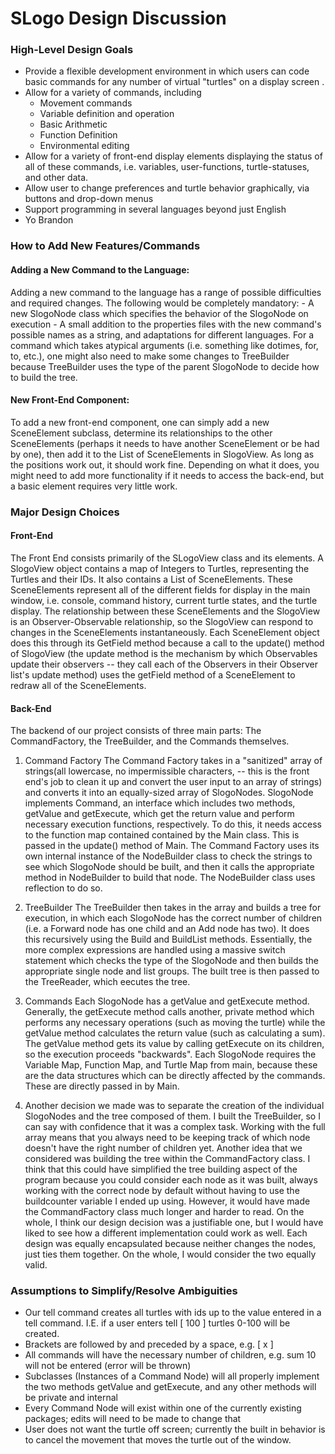 # SLogo Design Discussion

### High-Level Design Goals
- Provide a flexible development environment in which users can code basic commands for any number of virtual "turtles" on a display screen . 
- Allow for a variety of commands, including
    - Movement commands
    - Variable definition and operation
    - Basic Arithmetic
    - Function Definition
    - Environmental editing
- Allow for a variety of front-end display elements displaying the status of all of these commands, i.e. variables, user-functions, turtle-statuses, and other data. 
- Allow user to change preferences and turtle behavior graphically, via buttons and drop-down menus
- Support programming in several languages beyond just English
- Yo Brandon 
### How to Add New Features/Commands

#### Adding a New Command to the Language:

Adding a new command to the language has a range of possible difficulties and required changes.
The following would be completely mandatory:
    - A new SlogoNode class which specifies the behavior of the SlogoNode on execution
    - A small addition to the properties files with the new command's possible names as a string, and adaptations for different languages.
For a command which takes atypical arguments (i.e. something like dotimes, for, to, etc.), one might also need to make some changes to TreeBuilder because TreeBuilder uses the type of the parent SlogoNode to decide how to build the tree. 


#### New Front-End Component:

To add a new front-end component, one can simply add a new SceneElement subclass, determine its relationships to the other SceneElements (perhaps it needs to have another SceneElement or be had by one), then add it to the List of SceneElements in SlogoView. As long as the positions work out, it should work fine. Depending on what it does, you might need to add more functionality if it needs to access the back-end, but a basic element requires very little work. 

### Major Design Choices

#### Front-End

The Front End consists primarily of the SLogoView class and its elements. A SlogoView object contains a map of Integers to Turtles, representing the Turtles and their IDs. It also contains a List of SceneElements. These SceneElements represent all of the different fields for display in the main window, i.e. console, command history, current turtle states, and the turtle display. The relationship between these SceneElements and the SlogoView is an Observer-Observable relationship, so the SlogoView can respond to changes in the SceneElements instantaneously. Each SceneElement object does this through its GetField method because a call to the update() method of SlogoView (the update method is the mechanism by which Observables update their observers -- they call each of the Observers in their Observer list's update method) uses the getField method of a SceneElement to redraw all of the SceneElements. 

#### Back-End

The backend of our project consists of three main parts: The CommandFactory, the TreeBuilder, and the Commands themselves. 

1. Command Factory
    The Command Factory takes in a "sanitized" array of strings(all lowercase, no impermissible characters, -- this is the front end's job to clean it up and convert the user input to an array of strings) and converts it into an equally-sized array of SlogoNodes. SlogoNode implements Command, an interface which includes two methods, getValue and getExecute, which get the return value and perform necessary execution functions, respectively. 
    To do this, it needs access to the function map contained contained by the Main class. This is passed in the update() method of Main. 
    The Command Factory uses its own internal instance of the NodeBuilder class to check the strings to see which SlogoNode should be built, and then it calls the appropriate method in NodeBuilder to build that node. The NodeBuilder class uses reflection to do so. 
    
2. TreeBuilder
    The TreeBuilder then takes in the array and builds a tree for execution, in which each SlogoNode has the correct number of children (i.e. a Forward node has one child and an Add node has two). It does this recursively using the Build and BuildList methods. Essentially, the more complex expressions are handled using a massive switch statement which checks the type of the SlogoNode and then builds the appropriate single node and list groups. The built tree is then passed to the TreeReader, which eecutes the tree. 
    
3. Commands
    Each SlogoNode has a getValue and getExecute method. Generally, the getExecute method calls another, private method which performs any necessary operations (such as moving the turtle) while the getValue method calculates the return value (such as calculating a sum). The getValue method gets its value by calling getExecute on its children, so the execution proceeds "backwards". 
    Each SlogoNode requires the Variable Map, Function Map, and Turtle Map from main, because these are the data structures which can be directly affected by the commands. These are directly passed in by Main.
    
4. Another decision we made was to separate the creation of the individual SlogoNodes and the tree composed of them. I built the TreeBuilder, so I can say with confidence that it was a complex task. Working with the full array means that you always need to be keeping track of which node doesn't have the right number of children yet. Another idea that we considered was building the tree within the CommandFactory class. I think that this could have simplified the tree building aspect of the program because you could consider each node as it was built, always working with the correct node by default without having to use the buildcounter variable I ended up using. However, it would have made the CommandFactory class much longer and harder to read. On the whole, I think our design decision was a justifiable one, but I would have liked to see how a different implementation could work as well. Each design was equally encapsulated because neither changes the nodes, just ties them together. On the whole, I would consider the two equally valid. 
    

### Assumptions to Simplify/Resolve Ambiguities
    
- Our tell command creates all turtles with ids up to the value entered in a tell command. I.E. if a user enters tell [ 100 ] turtles 0-100 will be created. 
- Brackets are followed by and preceded by a space, e.g. [ x ]
- All commands will have the necessary number of children, e.g. sum 10 will not be entered (error will be thrown)
- Subclasses (Instances of a Command Node) will all properly implement the two methods getValue and getExecute, and any other methods will be private and internal
- Every Command Node will exist within one of the currently existing packages; edits will need to be made to change that
- User does not want the turtle off screen; currently the built in behavior is to cancel the movement that moves the turtle out of the window.
